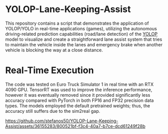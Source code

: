# YOLOP-Lane-Keeping-Assist

This repository contains a script that demonstrates the application of YOLOP/YOLO in real-time applications (games), utilizing the autonomous driving-related prediction capabilities (road/lane detection) of the [YOLOP](https://github.com/hustvl/YOLOP) model to visualize and create a straightforward lane assist system that tries to maintain the vehicle inside the lanes and emergency brake when another vehicle is blocking the way at a close distance.

# Real-Time Execution

The code was tested on Euro Truck Simulator 1 in real time with an RTX 4090 GPU. TensorRT was used to improve the inference performance, however it was eventually removed since it provided significantly less accuracy compared with PyTorch in both FP16 and FP32 precision data types. The models employed the default pretrained weights; thus, the accuracy still suffers due to the sim2real gap.

https://github.com/stefanos50/YOLOP-Lane-Keeping-Assist/assets/36155283/800521bf-f3c4-40a7-b7ce-dcd61249f28b

